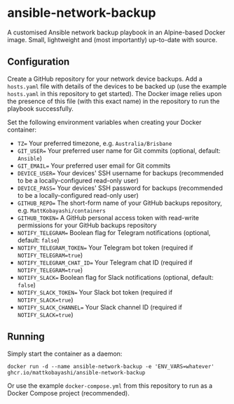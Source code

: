 # ansible-network-backup

A customised Ansible network backup playbook in an Alpine-based Docker image. Small, lightweight and (most importantly) up-to-date with source.

## Configuration

Create a GitHub repository for your network device backups. Add a `hosts.yaml` file with details of the devices to be backed up (use the example `hosts.yaml` in this repository to get started). The Docker image relies upon the presence of this file (with this exact name) in the repository to run the playbook successfully.

Set the following environment variables when creating your Docker container:

- `TZ=` Your preferred timezone, e.g. `Australia/Brisbane`
- `GIT_USER=` Your preferred user name for Git commits (optional, default: `Ansible`)
- `GIT_EMAIL=` Your preferred user email for Git commits
- `DEVICE_USER=` Your devices' SSH username for backups (recommended to be a locally-configured read-only user)
- `DEVICE_PASS=` Your devices' SSH password for backups (recommended to be a locally-configured read-only user)
- `GITHUB_REPO=` The short-form name of your GitHub backups repository, e.g. `MattKobayashi/containers`
- `GITHUB_TOKEN=` A GitHub personal access token with read-write permissions for your GitHub backups repository
- `NOTIFY_TELEGRAM=` Boolean flag for Telegram notifications (optional, default: `false`)
- `NOTIFY_TELEGRAM_TOKEN=` Your Telegram bot token (required if `NOTIFY_TELEGRAM=true`)
- `NOTIFY_TELEGRAM_CHAT_ID=` Your Telegram chat ID (required if `NOTIFY_TELEGRAM=true`)
- `NOTIFY_SLACK=` Boolean flag for Slack notifications (optional, default: `false`)
- `NOTIFY_SLACK_TOKEN=` Your Slack bot token (required if `NOTIFY_SLACK=true`)
- `NOTIFY_SLACK_CHANNEL=` Your Slack channel ID (required if `NOTIFY_SLACK=true`)

## Running

Simply start the container as a daemon:

`docker run -d --name ansible-network-backup -e 'ENV_VARS=whatever' ghcr.io/mattkobayashi/ansible-network-backup`

Or use the example `docker-compose.yml` from this repository to run as a Docker Compose project (recommended).
